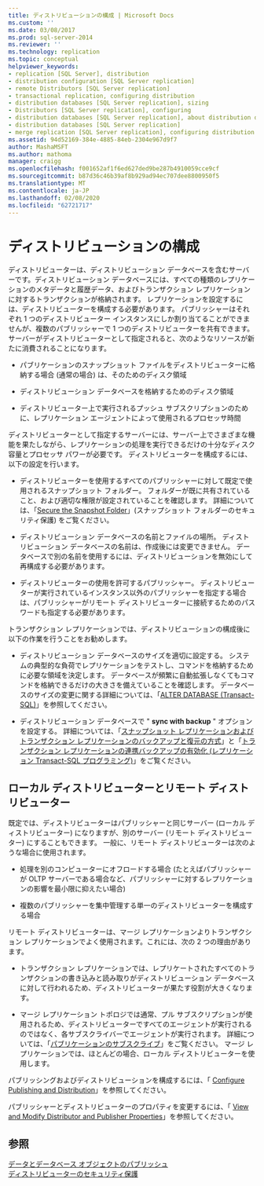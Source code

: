 ```yaml
---
title: ディストリビューションの構成 | Microsoft Docs
ms.custom: ''
ms.date: 03/08/2017
ms.prod: sql-server-2014
ms.reviewer: ''
ms.technology: replication
ms.topic: conceptual
helpviewer_keywords:
- replication [SQL Server], distribution
- distribution configuration [SQL Server replication]
- remote Distributors [SQL Server replication]
- transactional replication, configuring distribution
- distribution databases [SQL Server replication], sizing
- Distributors [SQL Server replication], configuring
- distribution databases [SQL Server replication], about distribution databases
- distribution databases [SQL Server replication]
- merge replication [SQL Server replication], configuring distribution
ms.assetid: 94d52169-384e-4885-84eb-2304e967d9f7
author: MashaMSFT
ms.author: mathoma
manager: craigg
ms.openlocfilehash: f001652af1f6ed627ded9be287b4910059cce9cf
ms.sourcegitcommit: b87d36c46b39af8b929ad94ec707dee8800950f5
ms.translationtype: MT
ms.contentlocale: ja-JP
ms.lasthandoff: 02/08/2020
ms.locfileid: "62721717"
---
```

# <a name="configure-distribution"></a>ディストリビューションの構成
  ディストリビューターは、ディストリビューション データベースを含むサーバーです。ディストリビューション データベースには、すべての種類のレプリケーションのメタデータと履歴データ、およびトランザクション レプリケーションに対するトランザクションが格納されます。 レプリケーションを設定するには、ディストリビューターを構成する必要があります。 パブリッシャーはそれぞれ 1 つのディストリビューター インスタンスにしか割り当てることができませんが、複数のパブリッシャーで 1 つのディストリビューターを共有できます。 サーバーがディストリビューターとして指定されると、次のようなリソースが新たに消費されることになります。  
  
-   パブリケーションのスナップショット ファイルをディストリビューターに格納する場合 (通常の場合) は、そのためのディスク領域  
  
-   ディストリビューション データベースを格納するためのディスク領域  
  
-   ディストリビューター上で実行されるプッシュ サブスクリプションのために、レプリケーション エージェントによって使用されるプロセッサ時間  
  
 ディストリビューターとして指定するサーバーには、サーバー上でさまざまな機能を果たしながら、レプリケーションの処理を実行できるだけの十分なディスク容量とプロセッサ パワーが必要です。 ディストリビューターを構成するには、以下の設定を行います。  
  
-   ディストリビューターを使用するすべてのパブリッシャーに対して既定で使用されるスナップショット フォルダー。 フォルダーが既に共有されていること、および適切な権限が設定されていることを確認します。 詳細については、「[Secure the Snapshot Folder](security/secure-the-snapshot-folder.md)」(スナップショット フォルダーのセキュリティ保護) をご覧ください。  
  
-   ディストリビューション データベースの名前とファイルの場所。 ディストリビューション データベースの名前は、作成後には変更できません。 データベースで別の名前を使用するには、ディストリビューションを無効にして再構成する必要があります。  
  
-   ディストリビューターの使用を許可するパブリッシャー。 ディストリビューターが実行されているインスタンス以外のパブリッシャーを指定する場合は、パブリッシャーがリモート ディストリビューターに接続するためのパスワードも指定する必要があります。  
  
 トランザクション レプリケーションでは、ディストリビューションの構成後に以下の作業を行うことをお勧めします。  
  
-   ディストリビューション データベースのサイズを適切に設定する。 システムの典型的な負荷でレプリケーションをテストし、コマンドを格納するために必要な領域を決定します。 データベースが頻繁に自動拡張しなくてもコマンドを格納できるだけの大きさを備えていることを確認します。 データベースのサイズの変更に関する詳細については、「[ALTER DATABASE &#40;Transact-SQL&#41;](/sql/t-sql/statements/alter-database-transact-sql)」を参照してください。  
  
-   ディストリビューション データベースで " **sync with backup** " オプションを設定する。 詳細については、「[スナップショット レプリケーションおよびトランザクション レプリケーションのバックアップと復元の方式](administration/strategies-for-backing-up-and-restoring-snapshot-and-transactional-replication.md)」と「[トランザクション レプリケーションの連携バックアップの有効化 &#40;レプリケーション Transact-SQL プログラミング&#41;](administration/enable-coordinated-backups-for-transactional-replication.md)」をご覧ください。  
  
## <a name="local-and-remote-distributors"></a>ローカル ディストリビューターとリモート ディストリビューター  
 既定では、ディストリビューターはパブリッシャーと同じサーバー (ローカル ディストリビューター) になりますが、別のサーバー (リモート ディストリビューター) にすることもできます。 一般に、リモート ディストリビューターは次のような場合に使用されます。  
  
-   処理を別のコンピューターにオフロードする場合 (たとえばパブリッシャーが OLTP サーバーである場合など、パブリッシャーに対するレプリケーションの影響を最小限に抑えたい場合)  
  
-   複数のパブリッシャーを集中管理する単一のディストリビューターを構成する場合  
  
 リモート ディストリビューターは、マージ レプリケーションよりトランザクション レプリケーションでよく使用されます。これには、次の 2 つの理由があります。  
  
-   トランザクション レプリケーションでは、レプリケートされたすべてのトランザクションの書き込みと読み取りがディストリビューション データベースに対して行われるため、ディストリビューターが果たす役割が大きくなります。  
  
-   マージ レプリケーション トポロジでは通常、プル サブスクリプションが使用されるため、ディストリビューターですべてのエージェントが実行されるのではなく、各サブスクライバーでエージェントが実行されます。 詳細については、「[パブリケーションのサブスクライブ](subscribe-to-publications.md)」をご覧ください。 マージ レプリケーションでは、ほとんどの場合、ローカル ディストリビューターを使用します。  
  
 パブリッシングおよびディストリビューションを構成するには、「 [Configure Publishing and Distribution](configure-publishing-and-distribution.md)」を参照してください。  
  
 パブリッシャーとディストリビューターのプロパティを変更するには、「 [View and Modify Distributor and Publisher Properties](view-and-modify-distributor-and-publisher-properties.md)」を参照してください。  
  
## <a name="see-also"></a>参照  
 [データとデータベース オブジェクトのパブリッシュ](publish/publish-data-and-database-objects.md)   
 [ディストリビューターのセキュリティ保護](security/secure-the-distributor.md)  
  
  
